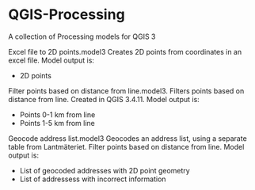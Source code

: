 # QGIS-Processing
A collection of Processing models for QGIS 3

Excel file to 2D points.model3
Creates 2D points from coordinates in an excel file. Model output is:
- 2D points

Filter points based on distance from line.model3. 
Filters points based on distance from line. Created in QGIS 3.4.11. Model output is:
- Points 0-1 km from line
- Points 1-5 km from line

Geocode address list.model3
Geocodes an address list, using a separate table from Lantmäteriet. Filter points based on distance from line. Model output is:
- List of geocoded addresses with 2D point geometry
- List of addressess with incorrect information
